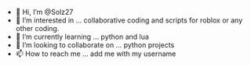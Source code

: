 - 👋 Hi, I’m @Solz27
- 👀 I’m interested in ... collaborative coding and scripts for roblox or any other coding.
- 🌱 I’m currently learning ... python and lua
- 💞️ I’m looking to collaborate on ... python projects
- 📫 How to reach me ... add me with my username

<!---
Solz27/Solz27 is a ✨ special ✨ repository because its `README.md` (this file) appears on your GitHub profile.
You can click the Preview link to take a look at your changes.
--->
